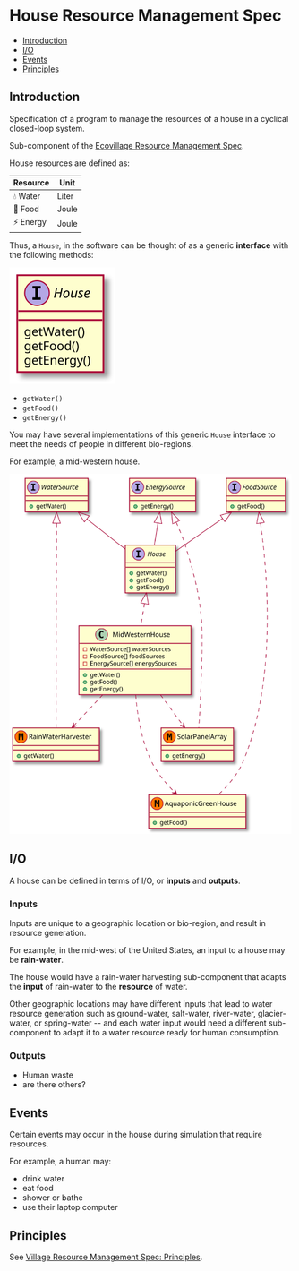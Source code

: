 # House Resource Management Spec

* [Introduction](#introduction)
* [I/O](#io)
* [Events](#events)
* [Principles](#principles)

## Introduction
Specification of a program to manage the resources of a house in a cyclical closed-loop system.

Sub-component of the [Ecovillage Resource Management Spec](./README.md).

House resources are defined as:

|Resource|Unit|
|--------|----|
|💧 Water|Liter|
|🌱 Food|Joule|
|⚡ Energy|Joule|

Thus, a `House`, in the software can be thought of as a generic **interface** with the following methods:

![House Interface](./out/house-interface/house-interface.svg)

* `getWater()`
* `getFood()`
* `getEnergy()`

You may have several implementations of this generic `House` interface to meet the needs of people in different bio-regions.

For example, a mid-western house.

![Mid-western House Implementation](./out/mid-western-house-implementation/mid-western-house-implementation.svg)

## I/O
A house can be defined in terms of I/O, or **inputs** and **outputs**.

### Inputs
Inputs are unique to a geographic location or bio-region, and result in resource generation.

For example, in the mid-west of the United States, an input to a house may be **rain-water**.

The house would have a rain-water harvesting sub-component that adapts the **input** of rain-water to the **resource** of water.

Other geographic locations may have different inputs that lead to water resource generation such as ground-water, salt-water, river-water, glacier-water, or spring-water -- and each water input would need a different sub-component to adapt it to a water resource ready for human consumption.

### Outputs
* Human waste
* are there others?

## Events
Certain events may occur in the house during simulation that require resources.

For example, a human may:

* drink water
* eat food
* shower or bathe
* use their laptop computer

## Principles
See [Village Resource Management Spec: Principles](./README.md#Principles).
